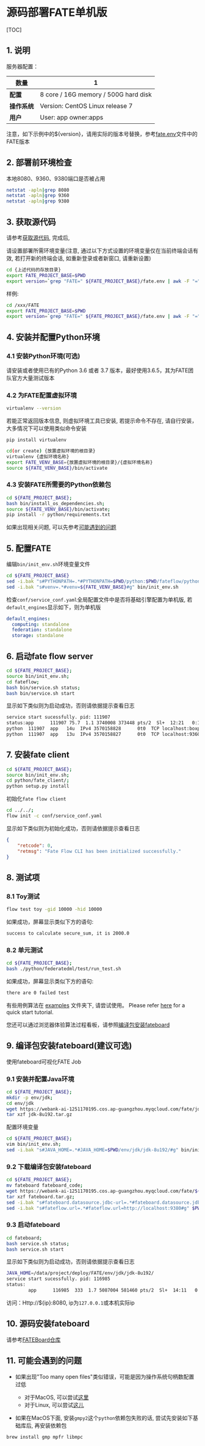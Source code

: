 # 源码部署FATE单机版

[TOC]

## 1. 说明

服务器配置：

| **数量**     | 1                                    |
| ------------ | ------------------------------------ |
| **配置**     | 8 core / 16G memory / 500G hard disk |
| **操作系统** | Version: CentOS Linux release 7      |
| **用户**     | User: app owner:apps                 |

注意，如下示例中的${version}，请用实际的版本号替换，参考[fate.env](../../../fate.env)文件中的FATE版本

## 2. 部署前环境检查

本地8080、9360、9380端口是否被占用

```bash
netstat -apln|grep 8080
netstat -apln|grep 9360
netstat -apln|grep 9380
```

## 3. 获取源代码

请参考[获取源代码](../../../build/common/get_source_code.zh.md), 完成后,

请设置部署所需环境变量(注意, 通过以下方式设置的环境变量仅在当前终端会话有效, 若打开新的终端会话, 如重新登录或者新窗口, 请重新设置)

```bash
cd {上述代码的存放目录}
export FATE_PROJECT_BASE=$PWD
export version=`grep "FATE=" ${FATE_PROJECT_BASE}/fate.env | awk -F "=" '{print $2}'`
```

样例:

```bash
cd /xxx/FATE
export FATE_PROJECT_BASE=$PWD
export version=`grep "FATE=" ${FATE_PROJECT_BASE}/fate.env | awk -F "=" '{print $2}'`
```

## 4. 安装并配置Python环境

### 4.1 安装Python环境(可选)

请安装或者使用已有的Python 3.6 或者 3.7 版本，最好使用3.6.5，其为FATE团队官方大量测试版本

### 4.2 为FATE配置虚拟环境

```bash
virtualenv --version
```

若能正常返回版本信息, 则虚拟环境工具已安装, 若提示命令不存在, 请自行安装，大多情况下可以使用类似命令安装

```bash
pip install virtualenv
```

```bash
cd(or create) {放置虚拟环境的根目录}
virtualenv {虚拟环境名称}
export FATE_VENV_BASE={放置虚拟环境的根目录}/{虚拟环境名称}
source ${FATE_VENV_BASE}/bin/activate
```

### 4.3 安装FATE所需要的Python依赖包

```bash
cd ${FATE_PROJECT_BASE};
bash bin/install_os_dependencies.sh;
source ${FATE_VENV_BASE}/bin/activate;
pip install -r python/requirements.txt
```

如果出现相关问题, 可以先参考[可能遇到的问题](#11-可能会遇到的问题)

## 5. 配置FATE

编辑`bin/init_env.sh`环境变量文件

```bash
cd ${FATE_PROJECT_BASE}
sed -i.bak "s#PYTHONPATH=.*#PYTHONPATH=$PWD/python:$PWD/fateflow/python#g" bin/init_env.sh;
sed -i.bak "s#venv=.*#venv=${FATE_VENV_BASE}#g" bin/init_env.sh
```

检查`conf/service_conf.yaml`全局配置文件中是否将基础引擎配置为单机版, 若`default_engines`显示如下，则为单机版

```yaml
default_engines:
  computing: standalone
  federation: standalone
  storage: standalone
```

## 6. 启动fate flow server

```bash
cd ${FATE_PROJECT_BASE};
source bin/init_env.sh;
cd fateflow;
bash bin/service.sh status;
bash bin/service.sh start
```

显示如下类似则为启动成功，否则请依据提示查看日志

```bash
service start sucessfully. pid: 111907
status:app      111907 75.7  1.1 3740008 373448 pts/2  Sl+  12:21   0:17 python /xx/FATE/fateflow/python/fate_flow/fate_flow_server.py
python  111907  app   14u  IPv4 3570158828      0t0  TCP localhost:boxp (LISTEN)
python  111907  app   13u  IPv4 3570158827      0t0  TCP localhost:9360 (LISTEN)
```

## 7. 安装fate client

```bash
cd ${FATE_PROJECT_BASE};
source bin/init_env.sh;
cd python/fate_client/;
python setup.py install
```

初始化`fate flow client`

```bash
cd ../../;
flow init -c conf/service_conf.yaml
```

显示如下类似则为初始化成功，否则请依据提示查看日志

```json
{
    "retcode": 0,
    "retmsg": "Fate Flow CLI has been initialized successfully."
}
```

## 8. 测试项

### 8.1 Toy测试

   ```bash
   flow test toy -gid 10000 -hid 10000
   ```

   如果成功，屏幕显示类似下方的语句:

   ```bash
   success to calculate secure_sum, it is 2000.0
   ```

### 8.2 单元测试

   ```bash
   cd ${FATE_PROJECT_BASE};
   bash ./python/federatedml/test/run_test.sh
   ```

   如果成功，屏幕显示类似下方的语句:

   ```bash
   there are 0 failed test
   ```

有些用例算法在 [examples](../../../examples/dsl/v2) 文件夹下, 请尝试使用。
Please refer [here](../../../examples/pipeline/../README.zh.md) for a quick start tutorial.

您还可以通过浏览器体验算法过程看板，请参照[编译包安装fateboard](#9-编译包安装fateboard建议可选)

## 9. 编译包安装fateboard(建议可选)

使用fateboard可视化FATE Job

### 9.1 安装并配置Java环境

```bash
cd ${FATE_PROJECT_BASE};
mkdir -p env/jdk;
cd env/jdk
wget https://webank-ai-1251170195.cos.ap-guangzhou.myqcloud.com/fate/jdk-8u192.tar.gz;
tar xzf jdk-8u192.tar.gz
```

配置环境变量

```bash
cd ${FATE_PROJECT_BASE};
vim bin/init_env.sh;
sed -i.bak "s#JAVA_HOME=.*#JAVA_HOME=$PWD/env/jdk/jdk-8u192/#g" bin/init_env.sh
```

### 9.2 下载编译包安装fateboard

```bash
cd ${FATE_PROJECT_BASE};
mv fateboard fateboard_code;
wget https://webank-ai-1251170195.cos.ap-guangzhou.myqcloud.com/fate/${version}/release/fateboard.tar.gz;
tar xzf fateboard.tar.gz;
sed -i.bak "s#fateboard.datasource.jdbc-url=.*#fateboard.datasource.jdbc-url=jdbc:sqlite:$PWD/fate_sqlite.db#g" $PWD/fateboard/conf/application.properties;
sed -i.bak "s#fateflow.url=.*#fateflow.url=http://localhost:9380#g" $PWD/fateboard/conf/application.properties
```

### 9.3 启动fateboard

```bash
cd fateboard;
bash service.sh status;
bash service.sh start
```

显示如下类似则为启动成功，否则请依据提示查看日志

```bash
JAVA_HOME=/data/project/deploy/FATE/env/jdk/jdk-8u192/
service start sucessfully. pid: 116985
status:
        app      116985  333  1.7 5087004 581460 pts/2  Sl+  14:11   0:06 /xx/FATE/env/jdk/jdk-8u192//bin/java -Dspring.config.location=/xx/FATE/fateboard/conf/application.properties -Dssh_config_file=/xx/FATE/fateboard/ssh/ -Xmx2048m -Xms2048m -XX:+PrintGCDetails -XX:+PrintGCDateStamps -Xloggc:gc.log -XX:+HeapDumpOnOutOfMemoryError -jar /xx/FATE/fateboard/fateboard.jar
```

访问：Http://${ip}:8080, ip为`127.0.0.1`或本机实际ip

## 10. 源码安装fateboard

请参考[FATEBoard仓库](https://github.com/FederatedAI/FATE-Board)

## 11. 可能会遇到的问题

- 如果出现"Too many open files"类似错误，可能是因为操作系统句柄数配置过低
  - 对于MacOS, 可以尝试[这里](https://superuser.com/questions/433746/is-there-a-fix-for-the-too-many-open-files-in-system-error-on-os-x-10-7-1)
  - 对于Linux, 可以尝试[这儿](http://woshub.com/too-many-open-files-error-linux/)

- 如果在MacOS下面, 安装`gmpy2`这个`python`依赖包失败的话, 尝试先安装如下基础库后, 再安装依赖包

```bash
brew install gmp mpfr libmpc
```
